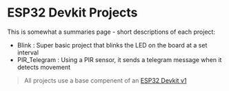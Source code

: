 # ESP32 Devkit Projects
 
This is somewhat a summaries page - short descriptions of each project: 
- Blink : Super basic project that blinks the LED on the board at a set interval
- PIR_Telegram : Using a PIR sensor, it sends a telegram message when it detects movement

> All projects use a base compenent of an [ESP32 Devkit v1][esp32]

[esp32]: https://www.espressif.com/en/products/devkits/esp32-devkitc/overview
